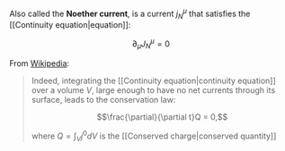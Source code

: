 Also called the **Noether current**, is a current $j_N^\mu$ that satisfies the [[Continuity equation|equation]]:

$$\partial_\mu J_N^\mu = 0$$

From [Wikipedia](https://en.wikipedia.org/wiki/Conserved_current):

> Indeed, integrating the [[Continuity equation|continuity equation]] over a volume $V$, large enough to have no net currents through its surface, leads to the conservation law:
> 
> $$\frac{\partial}{\partial t}Q = 0,$$
> 
> where $Q = \int_V j^0 dV$ is the [[Conserved charge|conserved quantity]]